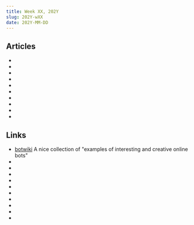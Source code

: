 ```yaml
---
title: Week XX, 202Y
slug: 202Y-wXX
date: 202Y-MM-DD
---
```


## Articles

- []()
- []()
- []()
- []()
- []()
- []()
- []()
- []()
- []()
- []()

## Links

- [botwiki](https://botwiki.org)
  A nice collection of "examples of interesting and creative online bots"
- []()
- []()
- []()
- []()
- []()
- []()
- []()
- []()
- []()
- []()

